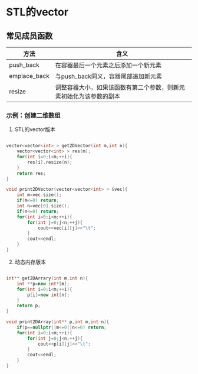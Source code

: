 # STL的vector

## 常见成员函数

| 方法         | 含义                                 |
| ------------ | ------------------------------------ |
| push_back    | 在容器最后一个元素之后添加一个新元素 |
| emplace_back | 与push_back同义，容器尾部追加新元素  |
| resize       | 调整容器大小，如果该函数有第二个参数，则新元素初始化为该参数的副本                                     |


### 示例：创建二维数组

1. STL的vector版本

```cpp

vector<vector<int> > get2DVector(int m,int n){
    vector<vector<int> > res(m);
    for(int i=0;i<m;++i){
        res[i].resize(n);
    }
    return res;
}

void print2DVector(vector<vector<int> > &vec){
    int m=vec.size();
    if(m<=0) return;
    int n=vec[0].size();
    if(n<=0) return;
    for(int i=0;i<m;++i){
        for(int j=0;j<n;++j){
            cout<<vec[i][j]<<"\t";
        }
        cout<<endl;
    }
}
```

2. 动态内存版本

```cpp

int** get2DArrary(int m,int n){
    int **p=new int*[m];
    for(int i=0;i<m;++i){
        p[i]=new int[n];
    }
    return p;
}

void print2DArray(int** p,int m,int n){
    if(p==nullptr||m<=0||n<=0) return;
    for(int i=0;i<m;++i){
        for(int j=0;j<n;++j){
            cout<<p[i][j]<<"\t";
        }
        cout<<endl;
    }
}
```


